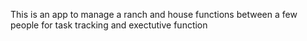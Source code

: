 This is an app to manage a ranch and house functions between a few people for task tracking and exectutive function
